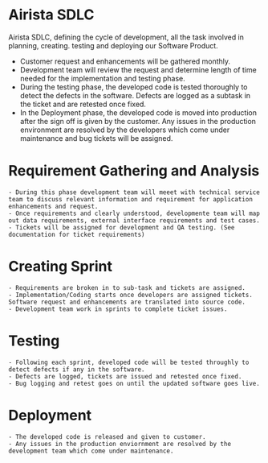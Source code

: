 # Airista SDLC
Airista SDLC, defining the cycle of development, all the task involved in planning, creating. testing and deploying our Software Product. 

- Customer request and enhancements will be gathered monthly.
- Development team will review the request and determine length of time needed for the implementation and testing phase.
- During the testing phase, the developed code is tested thoroughly to detect the defects in the software. Defects are logged as a subtask in the ticket and  are retested once fixed.
- In the Deployment phase, the developed code is moved into production after the sign off is given by the customer. Any issues in the production environment are resolved by the developers which come under maintenance and bug tickets will be assigned.


# Requirement Gathering and Analysis
    - During this phase development team will meeet with technical service team to discuss relevant information and requirement for application enhancements and request.
    - Once requirements and clearly understood, developmente team will map out data requirements, external interface requirements and test cases. 
    - Tickets will be assigned for development and QA testing. (See documentation for ticket requirements)

# Creating Sprint
    - Requirements are broken in to sub-task and tickets are assigned.
    - Implementation/Coding starts once developers are assigned tickets. Software request and enhancements are translated into source code.
    - Development team work in sprints to complete ticket issues.
   
# Testing
    - Following each sprint, developed code will be tested throughly to detect defects if any in the software. 
    - Defects are logged, tickets are issued and retested once fixed. 
    - Bug logging and retest goes on until the updated software goes live. 
    
# Deployment
    - The developed code is released and given to customer.
    - Any issues in the production enviornment are resolved by the development team which come under maintenance. 
    

